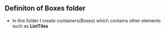 ## Definiton of Boxes folder 

- In this folder I create containers(Boxes) which contains other elements such as **ListTiles** 
